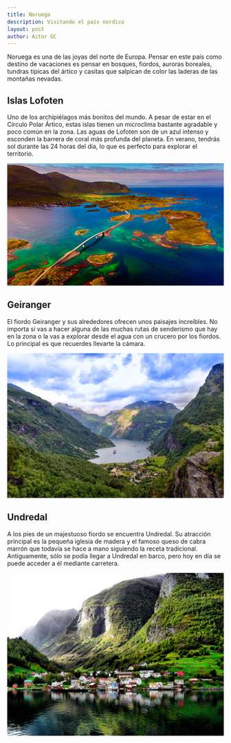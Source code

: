 ```yaml
---
title: Noruega
description: Visitando el país nordico
layout: post
author: Aitor GC
---
```


Noruega es una de las joyas del norte de Europa. Pensar en este país como destino de vacaciones es pensar en bosques, fiordos, auroras boreales, tundras típicas del ártico y casitas que salpican de color las laderas de las montañas nevadas.

## Islas Lofoten

Uno de los archipiélagos más bonitos del mundo. A pesar de estar en el Círculo Polar Ártico, estas islas tienen un microclima bastante agradable y poco común en la zona. Las aguas de Lofoten son de un azul intenso y esconden la barrera de coral más profunda del planeta. En verano, tendrás sol durante las 24 horas del día, lo que es perfecto para explorar el territorio.

![Islas Lofoten, Noruega](/assets/images/noruega/islas_lofoten.jpg)

## Geiranger

El fiordo Geiranger y sus alrededores ofrecen unos paisajes increíbles. No importa si vas a hacer alguna de las muchas rutas de senderismo que hay en la zona o la vas a explorar desde el agua con un crucero por los fiordos. Lo principal es que recuerdes llevarte la cámara.

![Geiranger, Noruega](/assets/images/noruega/geiranger.jpg)

## Undredal

A los pies de un majestuoso fiordo se encuentra Undredal. Su atracción principal es la pequeña iglesia de madera y el famoso queso de cabra marrón que todavía se hace a mano siguiendo la receta tradicional. Antiguamente, sólo se podía llegar a Undredal en barco, pero hoy en día se puede acceder a él mediante carretera.

![Undredal, Noruega](/assets/images/noruega/undredal.jpg)
